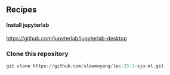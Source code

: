## Recipes
#### Install jupyterlab

https://github.com/jupyterlab/jupyterlab-desktop


### Clone this repository
```python
git clone https://github.com/slowmoyang/lec-25-1-sju-ml.git
```
